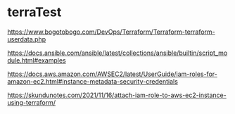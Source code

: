 # terraTest
https://www.bogotobogo.com/DevOps/Terraform/Terraform-terraform-userdata.php

https://docs.ansible.com/ansible/latest/collections/ansible/builtin/script_module.html#examples

https://docs.aws.amazon.com/AWSEC2/latest/UserGuide/iam-roles-for-amazon-ec2.html#instance-metadata-security-credentials

https://skundunotes.com/2021/11/16/attach-iam-role-to-aws-ec2-instance-using-terraform/